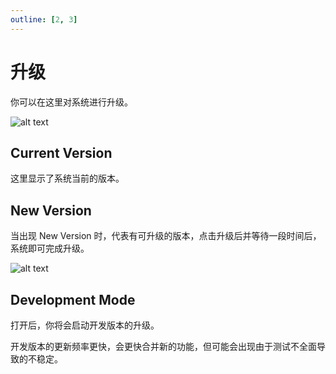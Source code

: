 ```yaml
---
outline: [2, 3]
---
```


# 升级

你可以在这里对系统进行升级。

![alt text](/images/how-to/olares/upgrade.png)

## Current Version

这里显示了系统当前的版本。

## New Version

当出现 New Version 时，代表有可升级的版本，点击升级后并等待一段时间后，系统即可完成升级。

![alt text](/images/how-to/olares/update_successed.png)

## Development Mode

打开后，你将会启动开发版本的升级。

开发版本的更新频率更快，会更快合并新的功能，但可能会出现由于测试不全面导致的不稳定。
